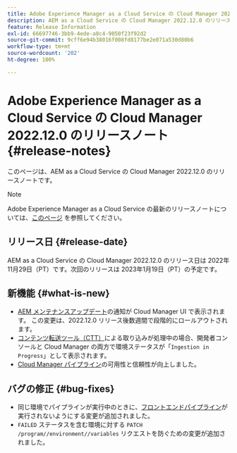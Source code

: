```yaml
---
title: Adobe Experience Manager as a Cloud Service の Cloud Manager 2022.12.0 のリリースノート
description: AEM as a Cloud Service の Cloud Manager 2022.12.0 のリリースノートです。
feature: Release Information
exl-id: 66697746-3bb9-4ede-a8c4-9050f23f92d2
source-git-commit: 9cff6e94b38016f008fd8177be2e071a530d80b6
workflow-type: tm+mt
source-wordcount: '202'
ht-degree: 100%

---
```


# Adobe Experience Manager as a Cloud Service の Cloud Manager 2022.12.0 のリリースノート {#release-notes}

このページは、AEM as a Cloud Service の Cloud Manager 2022.12.0 のリリースノートです。

>[!NOTE]
>
>Adobe Experience Manager as a Cloud Service の最新のリリースノートについては、[このページ](/help/release-notes/release-notes-cloud/release-notes-current.md) を参照してください。

## リリース日 {#release-date}

AEM as a Cloud Service の Cloud Manager 2022.12.0 のリリース日は 2022年11月29日（PT）です。次回のリリースは 2023年1月19日（PT）の予定です。

## 新機能 {#what-is-new}

* [AEM メンテナンスアップデート](/help/overview/what-is-new-and-different.md#aem-updates)の通知が Cloud Manager UI で表示されます。 この変更は、2022.12.0 リリース後数週間で段階的にロールアウトされます。
* [コンテンツ転送ツール（CTT）](/help/journey-migration/content-transfer-tool/using-content-transfer-tool/overview-content-transfer-tool.md)による取り込みが処理中の場合、開発者コンソールと Cloud Manager の両方で環境ステータスが「`Ingestion in Progress`」として表示されます。
* [Cloud Manager パイプライン](/help/implementing/cloud-manager/configuring-pipelines/introduction-ci-cd-pipelines.md)の可用性と信頼性が向上しました。

## バグの修正 {#bug-fixes}

* 同じ環境でパイプラインが実行中のときに、[フロントエンドパイプライン](/help/implementing/cloud-manager/configuring-pipelines/introduction-ci-cd-pipelines.md#front-end)が実行されないようにする変更が追加されました。
* `FAILED` ステータスを含む環境に対する `PATCH /program//environment//variables` リクエストを防ぐための変更が追加されました。
